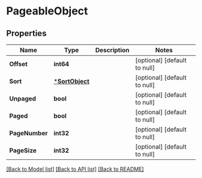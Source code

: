 # PageableObject

## Properties
Name | Type | Description | Notes
------------ | ------------- | ------------- | -------------
**Offset** | **int64** |  | [optional] [default to null]
**Sort** | [***SortObject**](SortObject.md) |  | [optional] [default to null]
**Unpaged** | **bool** |  | [optional] [default to null]
**Paged** | **bool** |  | [optional] [default to null]
**PageNumber** | **int32** |  | [optional] [default to null]
**PageSize** | **int32** |  | [optional] [default to null]

[[Back to Model list]](../README.md#documentation-for-models) [[Back to API list]](../README.md#documentation-for-api-endpoints) [[Back to README]](../README.md)


